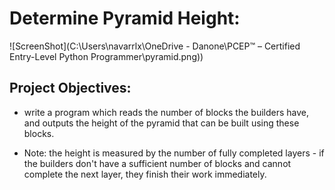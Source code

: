 # Determine Pyramid Height:
![ScreenShot](C:\Users\navarrlx\OneDrive - Danone\PCEP™ – Certified Entry-Level Python Programmer\pyramid.png))

## Project Objectives:
* write a program which reads the number of blocks the builders have, and outputs the height of the pyramid that can be built using these blocks.

* Note: the height is measured by the number of fully completed layers - if the builders don't have a sufficient number of blocks and cannot complete the next layer, they finish their work immediately.
